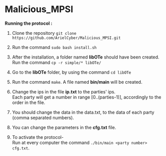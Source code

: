 # Malicious_MPSI

**Running the protocol :**

1) Clone the repository `git clone https://github.com/ArielCyber/Malicious_MPSI.git`

2) Run the command `sudo bash install.sh`

3) After the installation, a folder named **libOTe** should have been created.
   <br>Run the command `cp -r simple/* libOTe/`
 
4) Go to the **libOTe** folder, by using the command `cd libOTe`

5) Run the command `make`. A file named **bin/main** will be created.

6) Change the ips in the file **ip.txt** to the parties' ips.
   <br> Each party will get a number in range [0..(parties-1)], accordingly to the order in the file.

7) You should change the data in the data.txt, to the data of each party (comma separated numbers).

8) You can change the parameters in the **cfg.txt** file.

9) To activate the protocol-
   <br> Run at every computer the command `./bin/main <party number> cfg.txt`.

